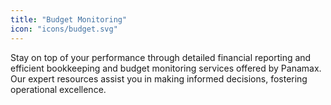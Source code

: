 ```yaml
---
title: "Budget Monitoring"
icon: "icons/budget.svg"
---
```

Stay on top of your performance through detailed financial reporting and efficient bookkeeping and budget monitoring services offered by Panamax. Our expert resources assist you in making informed decisions, fostering operational excellence.